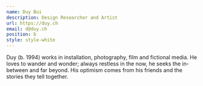 ```yaml
---
name: Duy Bui
description: Design Researcher and Artist
url: https://duy.ch
email: d@duy.ch
position: b
style: style-white
---
```

Duy (b. 1994) works in installation, photography, film and fictional media. He loves to wander and wonder; always restless in the now, he seeks the in-between and far beyond. His optimism comes from his friends and the stories they tell together.

